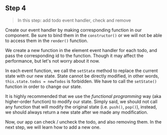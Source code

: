 ## Step 4
> In this step: add todo event handler, check and remove

Create our event handler by making corresponding function in our component. Be sure to bind them in the `constructor()` or we will not be able to access them in the `render()` function.

We create a new function in the element event handler for each todo, and pass the corresponding id to the function. Though it may affect the performance, but let's not worry about it now.

In each event function, we call the `setState` method to replace the current state with our new state. State cannot be directly modified, in other words, `this.state.todos = newTodos` is forbidden. We have to call the `setState()` function in order to change our state.

It is highly recommended that we use the _functional programming_ way (aka higher-order function) to modify our state. Simply said, we should not call any function that will modify the original state (i.e. `push()`, `pop()`), instead, we should always return a new state after we made any modification.

Now, our app can check / uncheck the todo, and also removing them. In the next step, we will learn how to add a new one.
